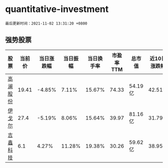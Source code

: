 # quantitative-investment

`最后更新时间：2021-11-02 13:31:20 +0800`

## 强势股票

|股票|当前价|当日涨跌幅|当日振幅|当日换手率|市盈率TTM|总市值|近10日涨跌幅|
|----|----|----|----|----|----|----|----|
|[高澜股份](https://xueqiu.com/S/SZ300499)|19.41|-4.85%|7.11%|15.67%|74.33|54.19亿|42.51%|
|[伊戈尔](https://xueqiu.com/S/SZ002922)|27.4|-5.19%|8.06%|15.64%|39.97|81.16亿|31.79%|
|[吉鑫科技](https://xueqiu.com/S/SH601218)|6.1|4.27%|11.28%|19.38%|30.26|59.62亿|38.95%|
